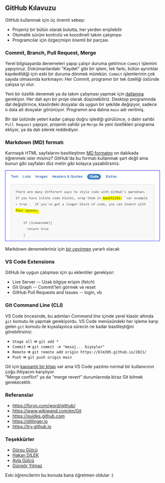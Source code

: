 ﻿## GitHub Kılavuzu

GitHub kullanmak için üç önemli sebep:
* Projeniz bir bütün olarak bulutta, her yerden erişilebilir
* Otomatik sürüm kontrolü ve koordineli takım çalışması 
* Programcılar için özgeçmişin önemli bir parçası


### Commit, Branch, Pull Request, Merge

Yerel bilgisayarda denemeleri yapıp çalışır duruma getirince `Commit` işlemini yapıyoruz. Dokümanlardaki "Kaydet" gibi bir işlem, tek farkı, bütün ayrıntılar kaydedildiği için eski bir duruma dönmek mümkün. `Commit` işlemlerinin çok sayıda olmasında korkmayın: Her Commit, programın bir tek özelliği üstünde çalışsa iyi olur.

Yeni bir özellik denemek ya da takım çalışması yapmak için [dallanma](https://guides.github.com/introduction/flow) gerekiyor. Her dalı ayrı bir proje olarak düşünebiliriz. Desktop programında dal değiştirince, klasördeki dosyalar da uygun bir şekilde değişiyor, sadece o dala ait dosyalar görünüyor. Programın ana dalına `main` adı verilmiş. 

Bir dal üstünde yeteri kadar çalışıp doğru işlediği görülünce, o dalın sahibi `Pull Request` yapıyor, projenin sahibi ya `Merge` ile yeni özellikleri programa ekliyor, ya da dalı silerek reddediyor. 


### Markdown (MD) formatı

Karmaşık HTML sayfalarını basitleştiren [MD formatını](https://guides.github.com/features/mastering-markdown/#examples) on dakikada öğrenmek ister misiniz? GitHub'da bu formatı kullanmak şart değil ama bunun gibi sayfaları düz metin gibi kolayca yazabilirsiniz.

![örnekler sayfası](images/examples.PNG)

Markdown denemeleriniz için [bir çevirmen](http://dillinger.io/) yararlı olacak

### VS Code Extensions

GitHub ile uygun çalışması için şu eklentiler gerekiyor:
* Live Server -- Uzak bilgiye erişim (fetch)
* Git Graph -- Commit'leri görmek ve reset
* GitHub Pull Requests and Issues -- login, vb


### Git Command Line (CLI)

VS Code öncesinde, bu adımları *Command line* içinde yerel klasör altında `git` komutu ile yapmak gerekiyordu. VS Code menüsündeki her işleme karşı gelen `git` komutu ile kıyaslayınca sürecin ne kadar basitleştiğini görebilirsiniz:
* `Stage all` ⇒ `git add *` 
* `Commit` ⇒ `git commit -m "mesaj... bişeyler"`
* `Remote` ⇒ `git remote add origin https://blm305.github.io/2021/`
* `Push` ⇒ `git push origin main`

Git için [kapsamlı bir kitap](https://git-scm.com/book/en/v2) var ama VS Code yazılımı normal bir kullanıcının çoğu ihtiyacını karşılıyor. <br>
"Merge conflict" ya da "merge revert" durumlarında biraz Git bilmek gerekecektir.


### Referanslar

* https://forvo.com/word/github/
* https://www.wikiwand.com/en/Git
* https://guides.github.com
* https://dillinger.io
* https://try.github.io


### Teşekkürler

* [Gürsu Gülcü](https://github.com/gulcu) 
* [Hakan DILEK](https://github.com/hakandilek)
* [Ayla Gülcü](https://github.com/aylagulcu)
* [Güngör Yılmaz](https://github.com/gungor)
 
Eski öğrencilerim bu konuda bana öğretmen oldular :)
